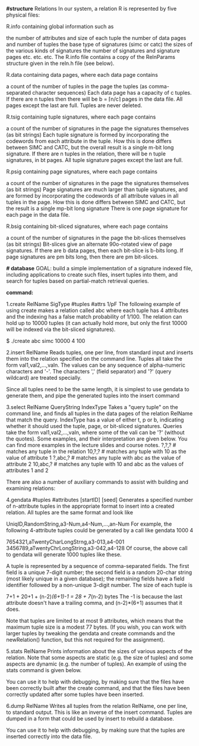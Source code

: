 **#structure**
Relations
In our system, a relation R is represented by five physical files:

R.info containing global information such as

the number of attributes and size of each tuple
the number of data pages and number of tuples
the base type of signatures (simc or catc)
the sizes of the various kinds of signatures
the number of signatures and signature pages
etc. etc. etc.
The R.info file contains a copy of the RelnParams structure given in the reln.h file (see below).

R.data containing data pages, where each data page contains

a count of the number of tuples in the page
the tuples (as comma-separated character sequences)
Each data page has a capacity of c tuples. If there are n tuples then there will be b = ⌈n/c⌉ pages in the data file. All pages except the last are full. Tuples are never deleted.

R.tsig containing tuple signatures, where each page contains

a count of the number of signatures in the page
the signatures themselves (as bit strings)
Each tuple signature is formed by incorporating the codewords from each attribute in the tuple. How this is done differs between SIMC and CATC, but the overall result is a single m-bit long signature. If there are n tuples in the relation, there will be n tuple signatures, in bt pages. All tuple signature pages except the last are full.

R.psig containing page signatures, where each page contains

a count of the number of signatures in the page
the signatures themselves (as bit strings)
Page signatures are much larger than tuple signatures, and are formed by incorporating the codewords of all attribute values in all tuples in the page. How this is done differs between SIMC and CATC, but the result is a single mp-bit long signature There is one page signature for each page in the data file.

R.bsig containing bit-sliced signatures, where each page contains

a count of the number of signatures in the page
the bit-slices themselves (as bit strings)
Bit-slices give an alternate 90o-rotated view of page signatures. If there are b data pages, then each bit-slice is b-bits long. If page signatures are pm bits long, then there are pm bit-slices.


**# database**
GOAL: build a simple implementation of a signature indexed file, including applications to create such files, insert tuples into them, and search for tuples based on partial-match retrieval queries.

****command:****

1.create RelName SigType #tuples #attrs 1/pF
The following example of using create makes a relation called abc where each tuple has 4 attributes and the indexing has a false match probability of 1/100. The relation can hold up to 10000 tuples (it can actually hold more, but only the first 10000 will be indexed via the bit-sliced signatures).

$ ./create  abc  simc  10000  4  100

2.insert RelName
Reads tuples, one per line, from standard input and inserts them into the relation specified on the command line. Tuples all take the form val1,val2,...,valn. The values can be any sequence of alpha-numeric characters and '-'. The characters ',' (field separator) and '?' (query wildcard) are treated specially.

Since all tuples need to be the same length, it is simplest to use gendata to generate them, and pipe the generated tuples into the insert command

3.select RelName QueryString IndexType
Takes a "query tuple" on the command line, and finds all tuples in the data pages of the relation RelName that match the query. IndexType has a value of either t, p or b, indicating whether it should used the tuple, page, or bit-sliced signatures. Queries take the form val1,val2,...,valn, where some of the vali can be '?' (without the quotes). Some examples, and their interpretation are given below. You can find more examples in the lecture slides and course notes.
?,?,?    # matches any tuple in the relation
10,?,?   # matches any tuple with 10 as the value of attribute 1
?,abc,?  # matches any tuple with abc as the value of attribute 2
10,abc,? # matches any tuple with 10 and abc as the values of attributes 1 and 2

There are also a number of auxiliary commands to assist with building and examining relations:

4.gendata #tuples #attributes [startID] [seed]
Generates a specified number of n-attribute tuples in the appropriate format to insert into a created relation. All tuples are the same format and look like

UniqID,RandomString,a3-Num,a4-Num,...,an-Num
For example, the following 4-attribute tuples could be generated by a call like   gendata 1000 4

7654321,aTwentyCharLongStrng,a3-013,a4-001
3456789,aTwentyChrLongString,a3-042,a4-128
Of course, the above call to gendata will generate 1000 tuples like these.

A tuple is represented by a sequence of comma-separated fields. The first field is a unique 7-digit number; the second field is a random 20-char string (most likely unique in a given database); the remaining fields have a field identifier followed by a non-unique 3-digit number. The size of each tuple is

7+1 + 20+1 + (n-2)*(6+1)-1  = 28 + 7*(n-2) bytes
The -1 is because the last attribute doesn't have a trailing comma, and (n-2)*(6+1) assumes that it does.

Note that tuples are limited to at most 9 attributes, which means that the maximum tuple size is a modest 77 bytes. (If you wish, you can work with larger tuples by tweaking the gendata and create commands and the newRelation() function, but this not required for the assignment).

5.stats RelName
Prints information about the sizes of various aspects of the relation. Note that some aspects are static (e.g. the size of tuples) and some aspects are dynamic (e.g. the number of tuples). An example of using the stats command is given below.

You can use it to help with debugging, by making sure that the files have been correctly built after the create command, and that the files have been correctly updated after some tuples have been inserted.

6.dump RelName
Writes all tuples from the relation RelName, one per line, to standard output. This is like an inverse of the insert command. Tuples are dumped in a form that could be used by insert to rebuild a database.

You can use it to help with debugging, by making sure that the tuples are inserted correctly into the data file.
